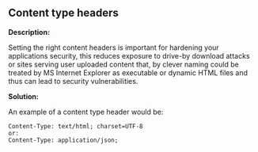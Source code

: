 
Content type headers
-------

**Description:**

Setting the right content headers is important for hardening your applications security,
this reduces exposure to drive-by download attacks or sites serving user uploaded 
content that, by clever naming could be treated by MS Internet Explorer as executable or 
dynamic HTML files and thus can lead to security vulnerabilities.


**Solution:**

An example of a content type header would be:  
    
    Content-Type: text/html; charset=UTF-8
    or:
    Content-Type: application/json;
	
	
